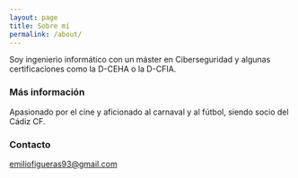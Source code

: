 ```yaml
---
layout: page
title: Sobre mí
permalink: /about/
---
```


Soy ingenierio informático con un máster en Ciberseguridad y algunas certificaciones como la D-CEHA o la D-CFIA. 

### Más información

Apasionado por el cine y aficionado al carnaval y al fútbol, siendo socio del Cádiz CF.

### Contacto

[emiliofigueras93@gmail.com](mailto:emiliofigueras93@gmail.com)
